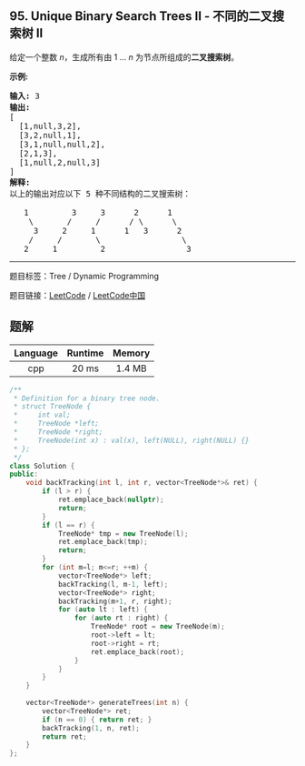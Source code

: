 ## 95. Unique Binary Search Trees II - 不同的二叉搜索树 II

<!--If you want to use the English description, use `question.content` instead-->

<p>给定一个整数 <em>n</em>，生成所有由 1 ...&nbsp;<em>n</em> 为节点所组成的<strong>二叉搜索树</strong>。</p>

<p><strong>示例:</strong></p>

<pre><strong>输入:</strong> 3
<strong>输出:</strong>
[
&nbsp; [1,null,3,2],
&nbsp; [3,2,null,1],
&nbsp; [3,1,null,null,2],
&nbsp; [2,1,3],
&nbsp; [1,null,2,null,3]
]
<strong>解释:</strong>
以上的输出对应以下 5 种不同结构的二叉搜索树：

   1         3     3      2      1
    \       /     /      / \      \
     3     2     1      1   3      2
    /     /       \                 \
   2     1         2                 3
</pre>



-----

题目标签：Tree / Dynamic Programming

题目链接：[LeetCode](https://leetcode.com/problems/unique-binary-search-trees-ii/description/)  /  [LeetCode中国](https://leetcode-cn.com/problems/unique-binary-search-trees-ii/description/)

## 题解



| Language | Runtime | Memory |
|:---:|:---:|:---:|
| cpp  | 20  ms | 1.4 MB |

```cpp
/**
 * Definition for a binary tree node.
 * struct TreeNode {
 *     int val;
 *     TreeNode *left;
 *     TreeNode *right;
 *     TreeNode(int x) : val(x), left(NULL), right(NULL) {}
 * };
 */
class Solution {
public:
    void backTracking(int l, int r, vector<TreeNode*>& ret) {
        if (l > r) {
            ret.emplace_back(nullptr);
            return;
        }
        if (l == r) {
            TreeNode* tmp = new TreeNode(l);
            ret.emplace_back(tmp);
            return;
        }
        for (int m=l; m<=r; ++m) {
            vector<TreeNode*> left;
            backTracking(l, m-1, left);
            vector<TreeNode*> right;
            backTracking(m+1, r, right);
            for (auto lt : left) {
                for (auto rt : right) {
                    TreeNode* root = new TreeNode(m);
                    root->left = lt;
                    root->right = rt;
                    ret.emplace_back(root);
                }
            }
        }
    }
    
    vector<TreeNode*> generateTrees(int n) {
        vector<TreeNode*> ret;
        if (n == 0) { return ret; }
        backTracking(1, n, ret);
        return ret;
    }
};
```
